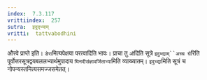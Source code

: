 ```yaml
---
index:  7.3.117
vrittiindex:  257
sutra:  इदुद्भ्याम्
vritti:  tattvabodhini 
---
```


औत्त्वे प्राप्ते इति। `ङेरा`मित्यपेक्षया परत्वादिति भावः। प्राचा तु `औ`दिति सूत्रे `इदुभ्द्याम्``अच्च घे`रिति पूर्वोत्तरसूत्रद्वयबललभ्यार्थमुपादाय `घिनदीसंज्ञावर्जिताभ्या`मिति व्याख्यातम्। `इदुभ्द्या`मिति सूत्रं च नोपन्यस्तमित्यसमज्जसमेतत्।

